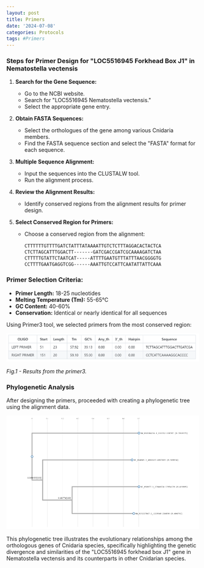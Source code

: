 ```yaml
---
layout: post
title: Primers
date: '2024-07-08'
categories: Protocols
tags: #Primers
---
```

### Steps for Primer Design for "LOC5516945 Forkhead Box J1" in Nematostella vectensis

1. **Search for the Gene Sequence:**
   - Go to the NCBI website.
   - Search for "LOC5516945 Nematostella vectensis."
   - Select the appropriate gene entry.

2. **Obtain FASTA Sequences:**
   - Select the orthologues of the gene among various Cnidaria members.
   - Find the FASTA sequence section and select the "FASTA" format for each sequence.

3. **Multiple Sequence Alignment:**
   - Input the sequences into the CLUSTALW tool.
   - Run the alignment process.

4. **Review the Alignment Results:**
   - Identify conserved regions from the alignment results for primer design.
   
5. **Select Conserved Region for Primers:**
   - Choose a conserved region from the alignment:
     ```
     CTTTTTTGTTTTGATCTATTTATAAAATTGTCTCTTTAGGACACTACTCA
     CTCTTAGCATTTGGACTT-------GATCGACCGATCGCAAAAGATCTAA
     CTTTTTGTATTCTAATCAT-----ATTTTGAATGTTTATTTAACGGGGTG
     CCTTTTGAATGAGGTCGG------AAATTGTCCATTCAATATTATTCAAA
     ```

### Primer Selection Criteria:
- **Primer Length:** 18-25 nucleotides
- **Melting Temperature (Tm):** 55-65°C
- **GC Content:** 40-60%
- **Conservation:** Identical or nearly identical for all sequences

Using Primer3 tool, we selected primers from the most conserved region:

![alt text](https://github.com/Valeriia-Berngardt/Effect-of-Baclofen-treatment-on-ciliogenesis-and-GABAB-receptor-Signaling-Patway/blob/main/Images/table2.png) 


_Fig.1 - Results from the primer3._

### Phylogenetic Analysis

After designing the primers, proceeded with creating a phylogenetic tree using the alignment data.

![alt text](https://github.com/Valeriia-Berngardt/Effect-of-Baclofen-treatment-on-ciliogenesis-and-GABAB-receptor-Signaling-Patway/blob/main/Images/input.fa.final_tree.nw.png)

This phylogenetic tree illustrates the evolutionary relationships among the orthologous genes of Cnidaria species, specifically highlighting the genetic divergence and similarities of the "LOC5516945 forkhead box J1" gene in Nematostella vectensis and its counterparts in other Cnidarian species.

